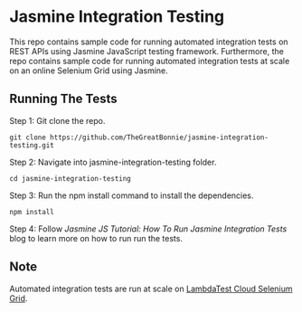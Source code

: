 # Jasmine Integration Testing
This repo contains sample code for running automated integration tests on REST APIs using Jasmine JavaScript testing framework.
Furthermore, the repo contains sample code for running automated integration tests at scale on an online Selenium Grid using Jasmine.

## Running The Tests
Step 1: Git clone the repo.
```
git clone https://github.com/TheGreatBonnie/jasmine-integration-testing.git
```

Step 2: Navigate into jasmine-integration-testing folder.
```
cd jasmine-integration-testing
```

Step 3: Run the npm install command to install the dependencies.
```
npm install
```
Step 4: Follow *Jasmine JS Tutorial: How To Run Jasmine Integration Tests* blog to learn more on how to run run the tests.

## Note
Automated integration tests are run at scale on [LambdaTest Cloud Selenium Grid](http://www.lambdatest.com?fp_ref=bonface17).
